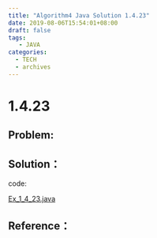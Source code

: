 ```yaml
---
title: "Algorithm4 Java Solution 1.4.23"
date: 2019-08-06T15:54:01+08:00
draft: false
tags:
   - JAVA
categories:
  - TECH
  - archives
---
```



# 1.4.23

## Problem:


## Solution：

code:

[Ex_1_4_23.java](./Ex_1_4_23.java)


## Reference：


